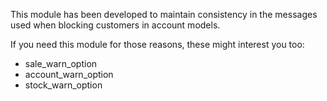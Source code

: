 This module has been developed to maintain consistency in the messages used when
blocking customers in account models.

If you need this module for those reasons, these might interest you too:

- sale_warn_option
- account_warn_option
- stock_warn_option
